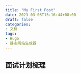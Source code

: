 ```yaml
---
title: "My First Post"
date: 2023-03-05T15:16:44+08:00
draft: false
categories:
- 文档
tags:
- Hugo
- 静态网站生成器
---
```


## 面试计划梳理


